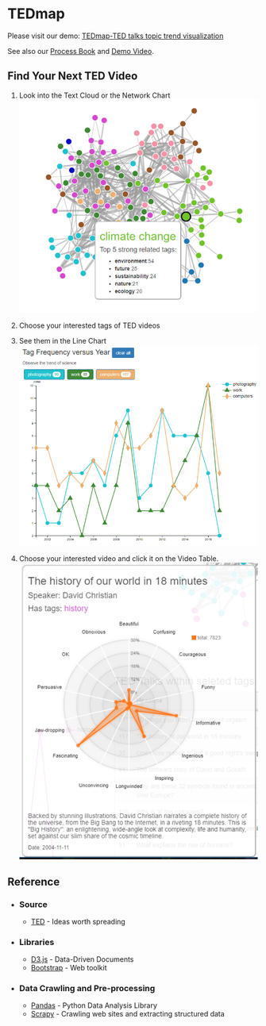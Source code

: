 # TEDmap #

Please visit our demo: [TEDmap-TED talks topic trend visualization](https://cwkenwaysun.github.io/TEDmap/)

See also our [Process Book](https://github.com/cwkenwaysun/TEDmap/blob/master/final_report/ProcessBook_v2.pdf) and [Demo Video](https://youtu.be/cPfT3kuISxQ).

## Find Your Next TED Video ##
1. Look into the Text Cloud or the Network Chart
![picture alt](https://github.com/cwkenwaysun/TEDmap/blob/master/final_report/network.PNG "The Network Chart")

2. Choose your interested tags of TED videos

3. See them in the Line Chart
![](https://github.com/cwkenwaysun/TEDmap/blob/master/final_report/linechart.PNG "The Line Chart")

4. Choose your interested video and click it on the Video Table.
![](https://github.com/cwkenwaysun/TEDmap/blob/master/final_report/radar.PNG "The Radar Chart for the video")

## Reference ## 
* ### Source
  * [TED](https://www.ted.com/) - Ideas worth spreading

* ### Libraries
  * [D3.js](https://d3js.org/) - Data-Driven Documents
  * [Bootstrap](http://getbootstrap.com/) - Web toolkit

* ### Data Crawling and Pre-processing
  * [Pandas](http://pandas.pydata.org/) - Python Data Analysis Library
  * [Scrapy](https://docs.scrapy.org/en/latest/index.html) - Crawling web sites and extracting structured data
